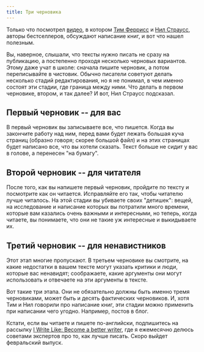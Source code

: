 ```yaml
---
title: Три черновика
---
```


Только что посмотрел [видео][video], в котором [Тим Феррисс][tim] и
[Нил Страусс][neil], авторы бестселлеров, обсуждают написание книг,
и вот что нашел полезным.

Вы, наверное, слышали, что тексты нужно писать не сразу на публикацию, а 
постепенно проходя несколько черновых вариантов. Этому даже учат в школе: 
сначала пишите черновик, а потом переписывайте в чистовик. Обычно писатели 
советуют делать несколько стадий редактирования, но я не понимал, в чем
именно состоят эти стадии, где граница между ними. Что делать в
первом черновике, втором, и так далее? И вот, Нил Страусс подсказал.

## Первый черновик -- для вас

В первый черновик вы записываете все, что пишется. Когда вы закончите работу
над ним, перед вами будет лежать большая куча страниц (образно говоря; скорее
большой файл) и на этих страницах будет написано все, что вы хотели сказать.
Текст больше не сидит у вас в голове, а перенесен "на бумагу".

## Второй черновик -- для читателя

После того, как вы напишете первый черновик, пройдите по тексту и
посмотрите как он читается. Исправляйте его так, чтобы читателю
лучше читалось. На этой стадии вы убиваете своих "детишек": вещей,
на исследование и написание которых вы потратили много времени,
которые вам казались очень важными и интересными, но теперь, когда
читаете, вы понимаете, что они не такие уж интересные и выкидываете их.

## Третий черновик -- для ненавистников

Этот этап многие пропускают. В третьем черновике вы смотрите, на какие
недостатки в вашем тексте могут указать критики и люди, которые вас
ненавидят; соображаете, какие аргументы они могут использовать и
отвечаете на эти аргументы в тексте.

Вот такие три этапа. Они не обязательно должны быть именно тремя
черновиками, может быть и десять фактических черновиков. И, хотя Тим
и Нил говорили про написание книг, эти стадии можно применить
при написании чего угодно. Например, постов в блог.

Кстати, если вы читаете и пишете по-английски, подпишитесь на
рассылку [I&nbsp;Write Like: Become a better writer][iwl], где я
ежемесячно делюсь советами экспертов про то, как лучше писать.
Скоро выйдет февральский выпуск.

[video]: http://www.youtube.com/watch?v=2dTQWQXhSJU
[tim]: https://ru.wikipedia.org/wiki/%D0%A4%D0%B5%D1%80%D1%80%D0%B8%D1%81%D1%81,_%D0%A2%D0%B8%D0%BC%D0%BE%D1%82%D0%B8
[neil]: https://ru.wikipedia.org/wiki/%D0%A1%D1%82%D1%80%D0%B0%D1%83%D1%81%D1%81,_%D0%9D%D0%B8%D0%BB
[iwl]: http://iwl.me/newsletter